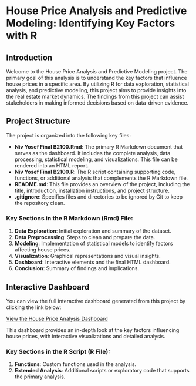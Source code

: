 # House Price Analysis and Predictive Modeling: Identifying Key Factors with R
## Introduction

Welcome to the House Price Analysis and Predictive Modeling project. The primary goal of this analysis is to understand the key factors that influence house prices in a specific area. By utilizing R for data exploration, statistical analysis, and predictive modeling, this project aims to provide insights into the real estate market dynamics. The findings from this project can assist stakeholders in making informed decisions based on data-driven evidence.
## Project Structure

The project is organized into the following key files:

- **Niv Yosef Final B2100.Rmd**: The primary R Markdown document that serves as the dashboard. It includes the complete analysis, data processing, statistical modeling, and visualizations. This file can be rendered into an HTML report.
- **Niv Yosef Final B2100.R**: The R script containing supporting code, functions, or additional analysis that complements the R Markdown file.
- **README.md**: This file provides an overview of the project, including the title, introduction, installation instructions, and project structure.
- **.gitignore**: Specifies files and directories to be ignored by Git to keep the repository clean.

### Key Sections in the R Markdown (Rmd) File:
1. **Data Exploration**: Initial exploration and summary of the dataset.
2. **Data Preprocessing**: Steps to clean and prepare the data.
3. **Modeling**: Implementation of statistical models to identify factors affecting house prices.
4. **Visualization**: Graphical representations and visual insights.
5. **Dashboard**: Interactive elements and the final HTML dashboard.
6. **Conclusion**: Summary of findings and implications.

## Interactive Dashboard

You can view the full interactive dashboard generated from this project by clicking the link below:

[View the House Price Analysis Dashboard](https://github.com/Niv561/R-Project-Niv-Yosef/blob/main/Niv%20Yosef%20Final%20B2100.html)

This dashboard provides an in-depth look at the key factors influencing house prices, with interactive visualizations and detailed analysis.

### Key Sections in the R Script (R File):
1. **Functions**: Custom functions used in the analysis.
2. **Extended Analysis**: Additional scripts or exploratory code that supports the primary analysis.

